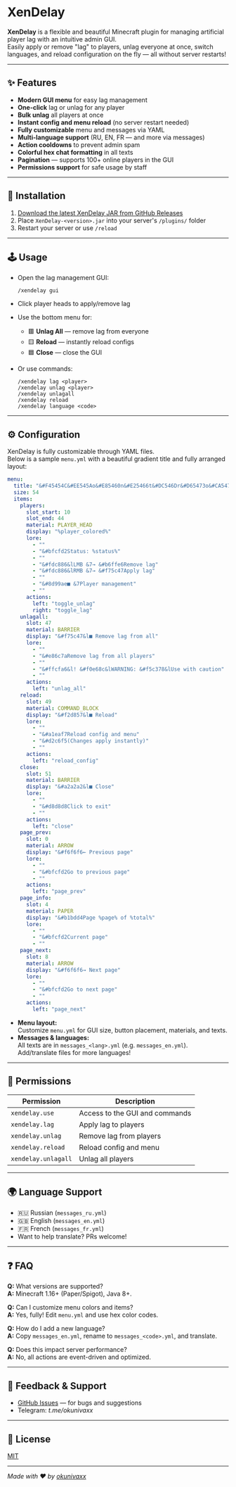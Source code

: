# XenDelay

**XenDelay** is a flexible and beautiful Minecraft plugin for managing artificial player lag with an intuitive admin GUI.  
Easily apply or remove "lag" to players, unlag everyone at once, switch languages, and reload configuration on the fly — all without server restarts!

---

## ✨ Features

- **Modern GUI menu** for easy lag management
- **One-click** lag or unlag for any player
- **Bulk unlag** all players at once
- **Instant config and menu reload** (no server restart needed)
- **Fully customizable** menu and messages via YAML
- **Multi-language support** (RU, EN, FR — and more via messages)
- **Action cooldowns** to prevent admin spam
- **Colorful hex chat formatting** in all texts
- **Pagination** — supports 100+ online players in the GUI
- **Permissions support** for safe usage by staff

---

## 🚀 Installation

1. [Download the latest XenDelay JAR from GitHub Releases](https://github.com/okunxw/XenDelay/releases)
2. Place `XenDelay-<version>.jar` into your server's `/plugins/` folder
3. Restart your server or use `/reload`

---

## 🕹️ Usage

- Open the lag management GUI:
  ```
  /xendelay gui
  ```
- Click player heads to apply/remove lag
- Use the bottom menu for:
  - 🟥 **Unlag All** — remove lag from everyone
  - 🟨 **Reload** — instantly reload configs
  - 🟦 **Close** — close the GUI

- Or use commands:
  ```
  /xendelay lag <player>
  /xendelay unlag <player>
  /xendelay unlagall
  /xendelay reload
  /xendelay language <code>
  ```

---

## ⚙️ Configuration

XenDelay is fully customizable through YAML files.  
Below is a sample `menu.yml` with a beautiful gradient title and fully arranged layout:

```yaml name=menu.yml
menu:
  title: "&#F45454C&#EE545Ao&#E85460n&#E25466t&#DC546Dr&#D65473o&#CA547Fl &#C55485P&#BF548Ba&#B95491n&#B35497e&#AD549El"
  size: 54
  items:
    players:
      slot_start: 10
      slot_end: 44
      material: PLAYER_HEAD
      display: "%player_colored%"
      lore:
        - ""
        - "&#bfcfd2Status: %status%"
        - ""
        - "&#fdc886&lLMB &7→ &#b6ffe6Remove lag"
        - "&#fdc886&lRMB &7→ &#f75c47Apply lag"
        - ""
        - "&#8d99ae■ &7Player management"
        - ""
      actions:
        left: "toggle_unlag"
        right: "toggle_lag"
    unlagall:
      slot: 47
      material: BARRIER
      display: "&#f75c47&l■ Remove lag from all"
      lore:
        - ""
        - "&#e86c7aRemove lag from all players"
        - ""
        - "&#ffcfa6&l! &#f0e68c&lWARNING: &#f5c378&lUse with caution"
        - ""
      actions:
        left: "unlag_all"
    reload:
      slot: 49
      material: COMMAND_BLOCK
      display: "&#f2d857&l■ Reload"
      lore:
        - ""
        - "&#a1eaf7Reload config and menu"
        - "&#d2c6f5(Changes apply instantly)"
        - ""
      actions:
        left: "reload_config"
    close:
      slot: 51
      material: BARRIER
      display: "&#a2a2a2&l■ Close"
      lore:
        - ""
        - "&#d8d8d8Click to exit"
        - ""
      actions:
        left: "close"
    page_prev:
      slot: 0
      material: ARROW
      display: "&#f6f6f6← Previous page"
      lore:
        - ""
        - "&#bfcfd2Go to previous page"
        - ""
      actions:
        left: "page_prev"
    page_info:
      slot: 4
      material: PAPER
      display: "&#b1bdd4Page %page% of %total%"
      lore:
        - ""
        - "&#bfcfd2Current page"
        - ""
    page_next:
      slot: 8
      material: ARROW
      display: "&#f6f6f6→ Next page"
      lore:
        - ""
        - "&#bfcfd2Go to next page"
        - ""
      actions:
        left: "page_next"
```

- **Menu layout:**  
  Customize `menu.yml` for GUI size, button placement, materials, and texts.
- **Messages & languages:**  
  All texts are in `messages_<lang>.yml` (e.g. `messages_en.yml`).  
  Add/translate files for more languages!

---

## 📝 Permissions

| Permission              | Description                       |
|-------------------------|-----------------------------------|
| `xendelay.use`          | Access to the GUI and commands    |
| `xendelay.lag`          | Apply lag to players              |
| `xendelay.unlag`        | Remove lag from players           |
| `xendelay.reload`       | Reload config and menu            |
| `xendelay.unlagall`     | Unlag all players                 |

---

## 🌍 Language Support

- 🇷🇺 Russian (`messages_ru.yml`)
- 🇬🇧 English (`messages_en.yml`)
- 🇫🇷 French (`messages_fr.yml`)
- Want to help translate? PRs welcome!

---

## ❓ FAQ

**Q:** What versions are supported?  
**A:** Minecraft 1.16+ (Paper/Spigot), Java 8+.

**Q:** Can I customize menu colors and items?  
**A:** Yes, fully! Edit `menu.yml` and use hex color codes.

**Q:** How do I add a new language?  
**A:** Copy `messages_en.yml`, rename to `messages_<code>.yml`, and translate.

**Q:** Does this impact server performance?  
**A:** No, all actions are event-driven and optimized.

---

## 🐞 Feedback & Support

- [GitHub Issues](https://github.com/okunxw/XenDelay/issues) — for bugs and suggestions
- Telegram: _t.me/okunivaxx_

---

## 📜 License

[MIT](LICENSE)

---

_Made with ❤️ by [okunivaxx](https://github.com/okunxw)_